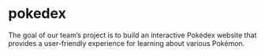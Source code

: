 # pokedex
The goal of our team’s project is to build an interactive Pokédex website that provides a user-friendly experience for learning about various Pokémon. 
